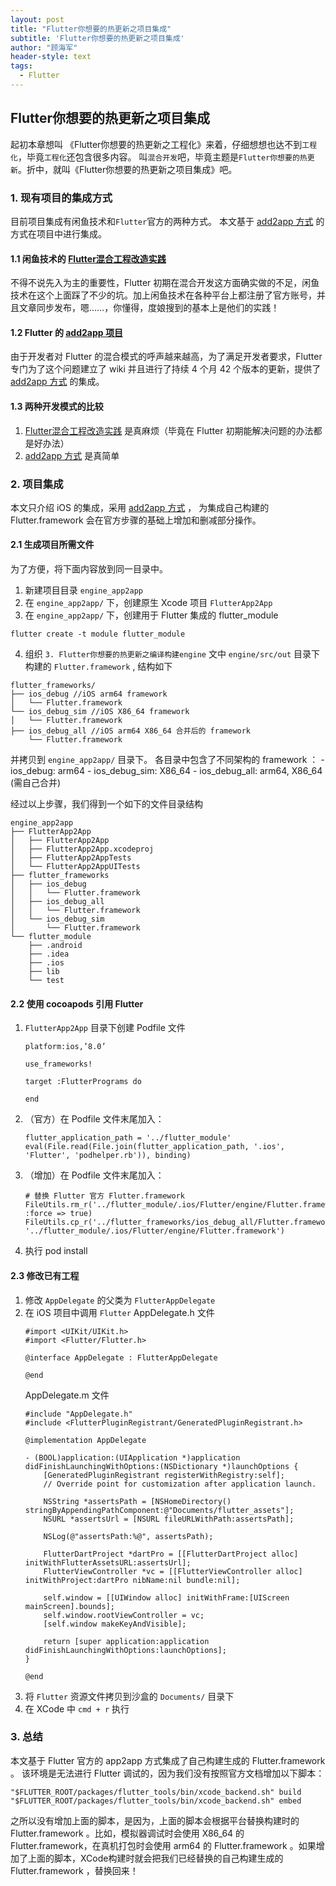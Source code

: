 ```yaml
---
layout: post
title: "Flutter你想要的热更新之项目集成"
subtitle: 'Flutter你想要的热更新之项目集成'
author: "顾海军"
header-style: text
tags:
  - Flutter
---
```


## Flutter你想要的热更新之项目集成

起初本章想叫 《Flutter你想要的热更新之工程化》来着，仔细想想也达不到`工程化`，毕竟`工程化`还包含很多内容。
叫`混合开发`吧，毕竟主题是`Flutter你想要的热更新`。折中，就叫《Flutter你想要的热更新之项目集成》吧。

### 1. 现有项目的集成方式

目前项目集成有闲鱼技术和`Flutter`官方的两种方式。
本文基于 [add2app 方式](https://github.com/flutter/flutter/wiki/Add-Flutter-to-existing-apps) 的方式在项目中进行集成。

#### 1.1 闲鱼技术的 [Flutter混合工程改造实践](https://www.jianshu.com/p/64608e67af26)
不得不说先入为主的重要性，Flutter 初期在混合开发这方面确实做的不足，闲鱼技术在这个上面踩了不少的坑。加上闲鱼技术在各种平台上都注册了官方账号，并且文章同步发布，嗯……，你懂得，度娘搜到的基本上是他们的实践！

#### 1.2 Flutter 的 [add2app 项目](https://github.com/flutter/flutter/projects/28)
由于开发者对 Flutter 的混合模式的呼声越来越高，为了满足开发者要求，Flutter 专门为了这个问题建立了 wiki 并且进行了持续 4 个月 42 个版本的更新，提供了 [add2app 方式](https://github.com/flutter/flutter/wiki/Add-Flutter-to-existing-apps) 的集成。

#### 1.3 两种开发模式的比较
1. [Flutter混合工程改造实践](https://www.jianshu.com/p/64608e67af26) 是真麻烦（毕竟在 Flutter 初期能解决问题的办法都是好办法）
2. [add2app 方式](https://github.com/flutter/flutter/wiki/Add-Flutter-to-existing-apps) 是真简单

### 2. 项目集成

本文只介绍 iOS 的集成，采用 [add2app 方式](https://github.com/flutter/flutter/wiki/Add-Flutter-to-existing-apps) ，
为集成自己构建的 Flutter.framework 会在官方步骤的基础上增加和删减部分操作。

#### 2.1 生成项目所需文件

为了方便，将下面内容放到同一目录中。
1. 新建项目目录 `engine_app2app`
2. 在 `engine_app2app/` 下，创建原生 Xcode 项目 `FlutterApp2App`
3. 在 `engine_app2app/` 下，创建用于 Flutter 集成的 flutter_module
```
flutter create -t module flutter_module
```
4. 组织 `3. Flutter你想要的热更新之编译构建engine` 文中 `engine/src/out` 目录下构建的 `Flutter.framework` , 结构如下
```
flutter_frameworks/
├── ios_debug //iOS arm64 framework
│   └── Flutter.framework
└── ios_debug_sim //iOS X86_64 framework
│   └── Flutter.framework
├── ios_debug_all //iOS arm64 X86_64 合并后的 framework
    └── Flutter.framework
```
并拷贝到 `engine_app2app/` 目录下。
各目录中包含了不同架构的 framework ：
	- ios_debug: arm64
	- ios_debug_sim: X86_64
	- ios_debug_all: arm64, X86_64 (需自己合并)

经过以上步骤，我们得到一个如下的文件目录结构

```
engine_app2app
├── FlutterApp2App
│   ├── FlutterApp2App
│   ├── FlutterApp2App.xcodeproj
│   ├── FlutterApp2AppTests
│   └── FlutterApp2AppUITests
├── flutter_frameworks
│   ├── ios_debug
│   │   └── Flutter.framework
│   ├── ios_debug_all
│   │   └── Flutter.framework
│   └── ios_debug_sim
│       └── Flutter.framework
└── flutter_module
    ├── .android
    ├── .idea
    ├── .ios
    ├── lib
    └── test
```

#### 2.2 使用 cocoapods 引用 Flutter

1. `FlutterApp2App` 目录下创建 Podfile 文件
    ```
    platform:ios,’8.0’

    use_frameworks!

    target :FlutterPrograms do

    end
    ```
2. （官方）在 Podfile 文件末尾加入：
    ```
    flutter_application_path = '../flutter_module'
    eval(File.read(File.join(flutter_application_path, '.ios', 'Flutter', 'podhelper.rb')), binding)
    ```
3. （增加）在 Podfile 文件末尾加入：
    ```
    # 替换 Flutter 官方 Flutter.framework
    FileUtils.rm_r('../flutter_module/.ios/Flutter/engine/Flutter.framework', :force => true)
    FileUtils.cp_r('../flutter_frameworks/ios_debug_all/Flutter.framework', '../flutter_module/.ios/Flutter/engine/Flutter.framework')
    ```
4. 执行 pod install

#### 2.3 修改已有工程

1. 修改 `AppDelegate` 的父类为 `FlutterAppDelegate`
2. 在 iOS 项目中调用 `Flutter`
	AppDelegate.h 文件
    ```
    #import <UIKit/UIKit.h>
    #import <Flutter/Flutter.h>

    @interface AppDelegate : FlutterAppDelegate

    @end
    ```
    AppDelegate.m 文件
    ```
    #include "AppDelegate.h"
    #include <FlutterPluginRegistrant/GeneratedPluginRegistrant.h>

    @implementation AppDelegate

    - (BOOL)application:(UIApplication *)application
    didFinishLaunchingWithOptions:(NSDictionary *)launchOptions {
        [GeneratedPluginRegistrant registerWithRegistry:self];
        // Override point for customization after application launch.

        NSString *assertsPath = [NSHomeDirectory() stringByAppendingPathComponent:@"Documents/flutter_assets"];
        NSURL *assertsUrl = [NSURL fileURLWithPath:assertsPath];

        NSLog(@"assertsPath:%@", assertsPath);

        FlutterDartProject *dartPro = [[FlutterDartProject alloc] initWithFlutterAssetsURL:assertsUrl];
        FlutterViewController *vc = [[FlutterViewController alloc] initWithProject:dartPro nibName:nil bundle:nil];

        self.window = [[UIWindow alloc] initWithFrame:[UIScreen mainScreen].bounds];
        self.window.rootViewController = vc;
        [self.window makeKeyAndVisible];

        return [super application:application didFinishLaunchingWithOptions:launchOptions];
    }

    @end
    ```
3. 将 `Flutter` 资源文件拷贝到沙盒的 `Documents/` 目录下
4. 在 XCode 中 `cmd + r` 执行

### 3. 总结

本文基于 Flutter 官方的 app2app 方式集成了自己构建生成的 Flutter.framework 。
该环境是无法进行 Flutter 调试的，因为我们没有按照官方文档增加以下脚本：
```
"$FLUTTER_ROOT/packages/flutter_tools/bin/xcode_backend.sh" build
"$FLUTTER_ROOT/packages/flutter_tools/bin/xcode_backend.sh" embed
```
之所以没有增加上面的脚本，是因为，上面的脚本会根据平台替换构建时的 Flutter.framework 。比如，模拟器调试时会使用 X86_64 的  Flutter.framework，在真机打包时会使用 arm64 的 Flutter.framework 。如果增加了上面的脚本，XCode构建时就会把我们已经替换的自己构建生成的 Flutter.framework ，替换回来！





























